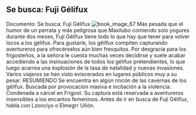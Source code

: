 ## Se busca: Fuji Gélifux
Documento: Se busca: Fuji Gélifux
![book_image_67](https://media.discordapp.net/attachments/1105643336989159555/1105648208866201711/67.jpg)
Más pesada que el humor de un perrata y más peligrosa que Maxilubo comiendo solo yogures durante dos meses, Fuji Gélifux tiene todo lo que hay que tener para volver locos a los gélifux. Para gustarle, los gélifux compiten capturando aventureros para ofrecérselos aún bien fresquitos.
Por desgracia para los frigosteños, a la señora le cuesta muchas veces decidirse y suele acabar accediendo a las insinuaciones de todos los gélifux pretendientes, lo que luego acarrea una explosión de la tasa de natalidad y nuevas invasiones.
Varios viajeros se han visto eviscerados en lugares públicos muy a su pesar.
RESUMIENDO
Se encuentra en algún rincón de las cavernas de los gélifux.
Buscada por provocación masiva e incitación a la violencia.
Condenada a cárcel en Frigost.
Su captura está reservada a aventureros insensibles a los encantos femeninos.
Antes de ir en busca de Fuji Gélifux, habla con Lzonciyo o Elmegrr Uñón.
